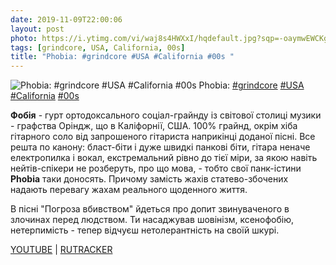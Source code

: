 ```yaml
---
date: 2019-11-09T22:00:06
layout: post
photo: https://i.ytimg.com/vi/waj8s4HWXxI/hqdefault.jpg?sqp=-oaymwEWCKgBEF5IWvKriqkDCQgBFQAAiEIYAQ==&amp;rs=AOn4CLDbmkxgEpUSQjtGBKDuUBRgWuab3w&amp;days_since_epoch=18583
tags: [grindcore, USA, California, 00s]
title: "Phobia: #grindcore #USA #California #00s "
---
```

![Phobia: #grindcore #USA #California #00s ](https://i.ytimg.com/vi/waj8s4HWXxI/hqdefault.jpg?sqp=-oaymwEWCKgBEF5IWvKriqkDCQgBFQAAiEIYAQ==&amp;rs=AOn4CLDbmkxgEpUSQjtGBKDuUBRgWuab3w&amp;days_since_epoch=18583)
Phobia: [#grindcore](/tags/#grindcore) [#USA](/tags/#USA) [#California](/tags/#California) [#00s](/tags/#00s) 

**Фобія** - гурт ортодоксального соціал-грайнду із світової столиці музики - графства Оріндж, що в Каліфорнії, США. 100% грайнд, окрім хіба гітарного соло від запрошеного гітариста наприкінці доданої пісні. Все решта по канону: бласт-біти і дуже швидкі панкові біти, гітара неначе електропилка і вокал, екстремальний рівно до тієї міри, за якою навіть нейтів-спікери не розберуть, про що мова, - тобто свої панк-істини **Phobia** таки доносять. Причому замість жахів статево-збочених надають перевагу жахам реального щоденного життя.

В пісні &quot;Погроза вбивством&quot; йдеться про допит звинуваченого в злочинах перед людством. Ти насаджував шовінізм, ксенофобію, нетерпимість - тепер відчуєш нетолерантність на своїй шкурі.

[YOUTUBE](https://www.youtube.com/playlist?list=PLAE35F0DC0573314A) \| [RUTRACKER](https://rutracker.org/forum/viewtopic.php?t=3209212)